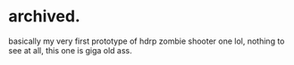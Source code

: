 # archived.
 basically my very first prototype of hdrp zombie shooter one lol, nothing to see at all, this one is giga old ass.
